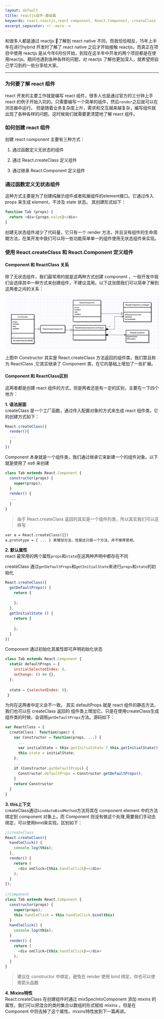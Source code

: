 ```yaml
---
layout: default
title: reactjs组件-基础篇
keywords: react,reactjs,react component, React.Component, createClass
excerpt_separator: <!--more-->
---
```


和很多人都是通过 reactjs 了解到 react native 不同，而我恰恰相反，15年上半年在进行hybrid 开发时了解了 react native 之后才开始接触 reactjs。而真正在项目中使用 reactjs 是从今年6月份开始，到现在这半年中开发的两个项目都是在使用reactjs。期间也遇到各种各样的问题，对 reactjs 了解也更加深入，就希望把自己学习到的一些分享给大家。  

---

### 为何要了解 react 组件
react 开发的主要工作就是编写 react 组件，很多人也是通过官方的三分钟上手 react 的例子开始入坑的。只需要编写一个简单的组件，然后`render`之后就可以在浏览器中运行。 但是随着业务复杂度上升，需求和交互越来越复杂，编写组件就出现了各种各样的问题，这时候我们就需要更清楚地了解 react 组件。 

<!--more-->

### 如何创建 react 组件
创建 react component 主要有三种方式：

1. 通过函数定义无状态的组件 

2. 通过 React.createClass 定义组件

3. 通过继承 React.Component 定义组件

### 通过函数定义无状态组件
这种方式主要是为了创建纯展示组件或者拓展组件的element接口。它通过传入 props 来生成 element，不涉及 state 状态。 其创建形式如下：  

```js
function Tab (props) {
  return <div>{props.value}</div>
}
```
创建无状态组件减少了代码量，它只有一个 render 方法，并且没有组件的生命周期方法，在某开发中我们可以将一些功能简单单一的组件使用无状态组件来实现。

### 使用 React.createClass 和 React.Component 定义组件

#### Component 和 ReactClass 关系
除了无状态组件，我们最常用的就是这两种方式创建 component ，一般开发中我们会选择其中一种方式来创建组件，不建议混用。以下这张图我们可以简单了解到这两者之间的关系：

![image](/assets/images/blog/react-component-compare.png)

上图中 Constructor 其实是 React.createClass 方法返回的组件类，我们暂且称为 ReactClass ,它其实继承了 Component 类，在它的基础上增加了一些扩展。

#### Component 和 ReactClass区别
这两者都是创建 react 组件的方式，但是两者还是有一定的区别，主要在一下四个地方：

**1. 语法层面**  
createClass 是一个工厂函数，通过传入配置对象的方式来生成 react 组件类，它的创建方式如下：  

```js
React.createClass({
  render(){
  ...
  }
})
```

Component 本身就是一个组件类，我们通过继承它来新建一个的组件对象。以下就是使用了 es6 来创建

```js
class Tab extends React.Component {  
  constructor(props) {
    super(props);
  }
  render() {
  ...
  }
}
```
> 由于 React.createClass 返回的其实是一个组件的类，所以其实我们可以这样写 
```
var a = React.createClass({})
a.prototype = { ... } 来增加方法，但是这只是一个方法，并不推荐使用。
```

**2. 默认属性**  
react 最常用的两个属性`props`和`state`在这两种声明中都存在不同

createClass 通过`getDefaultProps`和`getInitialState`来进行`props`和`state`的初始化

```js
React.createClass({
  getDefaultProps() {
    return {

    };
  },
  getInitialState () {
    return {

    };
  }
})
```

Component 通过初始化其属性即可声明初始化状态

```js
class Tab extends React.Component {
  static defaultProps = {
    initialSelectedIndex: 0,
    onChange: () => {},
  };

  state = {selectedIndex: 0};
 }
```
为何在这两者中定义会不一致。 其实 defaultProps 就是 react 组件的静态方法， 我们也可以在 createClass 返回的 组件类上增加它。只是在使用createClass生成组件类的时候，会调用`getDefaultProps`方法。源码如下：

```js
var ReactClass = {
  createClass： function(spec) {
    var Constructor = function(props, ...) {
      ...
      var initialState = this.getInitialState ? this.getInitialState() : null;
      this.state = initialState;
    };
    ...
    if (Constructor.getDefaultProps) {
      Constructor.defaultProps = Constructor.getDefaultProps();
    }
    return Constructor
  }
}
```

**3. this上下文**  
createClass通过`bindAutoBindMethod`方法将其在 component element 中的方法绑定到 component 对象上。而 Component 则没有做这个处理,需要我们手动去绑定，可以使用bind来实现。区别如下：

```js
//createClass
React.createClass({  
  handleClick() {
    console.log(this);
  },
  render() {
    return (
      <div onClick={this.handleClick}></div>
    );
  }
});

//Component
class Tab extends React.Component {  
  constructor(props) {
    super(props);
    this.handleClick = this.handleClick.bind(this)
  }
  handleClick() {
    console.log(this);
  }
  render() {
    return (
      <div onClick={this.handleClick}></div>
    );
  }
}
```
> 建议在 constructor 中绑定，避免在 render 使用 bind 绑定，你也可以使用箭头函数  

**4. Mixins特性**  
React.createClass 在创建组件时通过 mixSpecIntoComponent 添加 mixins 的属性，我们可以把混合的类的集合以数组的形式赋给 mixins 。但是在 Component 中则去掉了这个属性。mixins特性放到下一篇再讲。

